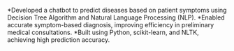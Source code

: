 *Developed a chatbot to predict diseases based on patient symptoms using Decision Tree Algorithm and Natural Language Processing (NLP).
*Enabled accurate symptom-based diagnosis, improving efficiency in preliminary medical consultations.
*Built using Python, scikit-learn, and NLTK, achieving high prediction accuracy.
